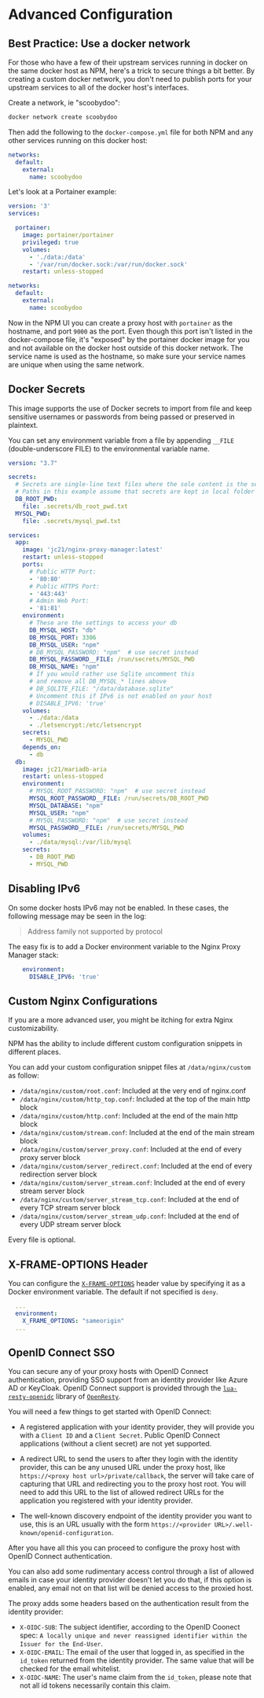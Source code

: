 # Advanced Configuration

## Best Practice: Use a docker network

For those who have a few of their upstream services running in docker on the same docker
host as NPM, here's a trick to secure things a bit better. By creating a custom docker network,
you don't need to publish ports for your upstream services to all of the docker host's interfaces.

Create a network, ie "scoobydoo":

```bash
docker network create scoobydoo
```

Then add the following to the `docker-compose.yml` file for both NPM and any other
services running on this docker host:

```yml
networks:
  default:
    external:
      name: scoobydoo
```

Let's look at a Portainer example:

```yml
version: '3'
services:

  portainer:
    image: portainer/portainer
    privileged: true
    volumes:
      - './data:/data'
      - '/var/run/docker.sock:/var/run/docker.sock'
    restart: unless-stopped

networks:
  default:
    external:
      name: scoobydoo
```

Now in the NPM UI you can create a proxy host with `portainer` as the hostname,
and port `9000` as the port. Even though this port isn't listed in the docker-compose
file, it's "exposed" by the portainer docker image for you and not available on
the docker host outside of this docker network. The service name is used as the
hostname, so make sure your service names are unique when using the same network.

## Docker Secrets

This image supports the use of Docker secrets to import from file and keep sensitive usernames or passwords from being passed or preserved in plaintext.

You can set any environment variable from a file by appending `__FILE` (double-underscore FILE) to the environmental variable name.

```yml
version: "3.7"

secrets:
  # Secrets are single-line text files where the sole content is the secret
  # Paths in this example assume that secrets are kept in local folder called ".secrets"
  DB_ROOT_PWD:
    file: .secrets/db_root_pwd.txt
  MYSQL_PWD:
    file: .secrets/mysql_pwd.txt

services:
  app:
    image: 'jc21/nginx-proxy-manager:latest'
    restart: unless-stopped
    ports:
      # Public HTTP Port:
      - '80:80'
      # Public HTTPS Port:
      - '443:443'
      # Admin Web Port:
      - '81:81'
    environment:
      # These are the settings to access your db
      DB_MYSQL_HOST: "db"
      DB_MYSQL_PORT: 3306
      DB_MYSQL_USER: "npm"
      # DB_MYSQL_PASSWORD: "npm"  # use secret instead
      DB_MYSQL_PASSWORD__FILE: /run/secrets/MYSQL_PWD
      DB_MYSQL_NAME: "npm"
      # If you would rather use Sqlite uncomment this
      # and remove all DB_MYSQL_* lines above
      # DB_SQLITE_FILE: "/data/database.sqlite"
      # Uncomment this if IPv6 is not enabled on your host
      # DISABLE_IPV6: 'true'
    volumes:
      - ./data:/data
      - ./letsencrypt:/etc/letsencrypt
    secrets:
      - MYSQL_PWD
    depends_on:
      - db
  db:
    image: jc21/mariadb-aria
    restart: unless-stopped
    environment:
      # MYSQL_ROOT_PASSWORD: "npm"  # use secret instead
      MYSQL_ROOT_PASSWORD__FILE: /run/secrets/DB_ROOT_PWD
      MYSQL_DATABASE: "npm"
      MYSQL_USER: "npm"
      # MYSQL_PASSWORD: "npm"  # use secret instead
      MYSQL_PASSWORD__FILE: /run/secrets/MYSQL_PWD
    volumes:
      - ./data/mysql:/var/lib/mysql
    secrets:
      - DB_ROOT_PWD
      - MYSQL_PWD
```


## Disabling IPv6

On some docker hosts IPv6 may not be enabled. In these cases, the following message may be seen in the log:

> Address family not supported by protocol

The easy fix is to add a Docker environment variable to the Nginx Proxy Manager stack:

```yml
    environment:
      DISABLE_IPV6: 'true'
```


## Custom Nginx Configurations

If you are a more advanced user, you might be itching for extra Nginx customizability.

NPM has the ability to include different custom configuration snippets in different places.

You can add your custom configuration snippet files at `/data/nginx/custom` as follow:

 - `/data/nginx/custom/root.conf`: Included at the very end of nginx.conf
 - `/data/nginx/custom/http_top.conf`: Included at the top of the main http block
 - `/data/nginx/custom/http.conf`: Included at the end of the main http block
 - `/data/nginx/custom/stream.conf`: Included at the end of the main stream block
 - `/data/nginx/custom/server_proxy.conf`: Included at the end of every proxy server block
 - `/data/nginx/custom/server_redirect.conf`: Included at the end of every redirection server block
 - `/data/nginx/custom/server_stream.conf`: Included at the end of every stream server block
 - `/data/nginx/custom/server_stream_tcp.conf`: Included at the end of every TCP stream server block
 - `/data/nginx/custom/server_stream_udp.conf`: Included at the end of every UDP stream server block

Every file is optional.


## X-FRAME-OPTIONS Header

You can configure the [`X-FRAME-OPTIONS`](https://developer.mozilla.org/en-US/docs/Web/HTTP/Headers/X-Frame-Options) header
value by specifying it as a Docker environment variable. The default if not specified is `deny`.

```yml
  ...
  environment:
    X_FRAME_OPTIONS: "sameorigin"
  ...
```

## OpenID Connect SSO

You can secure any of your proxy hosts with OpenID Connect authentication, providing SSO support from an identity provider like Azure AD or KeyCloak. OpenID Connect support is provided through the [`lua-resty-openidc`](https://github.com/zmartzone/lua-resty-openidc) library of [`OpenResty`](https://github.com/openresty/openresty).

You will need a few things to get started with OpenID Connect:

- A registered application with your identity provider, they will provide you with a `Client ID` and a `Client Secret`. Public OpenID Connect applications (without a client secret) are not yet supported.

- A redirect URL to send the users to after they login with the identity provider, this can be any unused URL under the proxy host, like `https://<proxy host url>/private/callback`, the server will take care of capturing that URL and redirecting you to the proxy host root. You will need to add this URL to the list of allowed redirect URLs for the application you registered with your identity provider. 

- The well-known discovery endpoint of the identity provider you want to use, this is an URL usually with the form `https://<provider URL>/.well-known/openid-configuration`.

After you have all this you can proceed to configure the proxy host with OpenID Connect authentication.

You can also add some rudimentary access control through a list of allowed emails in case your identity provider doesn't let you do that, if this option is enabled, any email not on that list will be denied access to the proxied host.

The proxy adds some headers based on the authentication result from the identity provider:

 - `X-OIDC-SUB`: The subject identifier, according to the OpenID Coonect spec: `A locally unique and never reassigned identifier within the Issuer for the End-User`.
 - `X-OIDC-EMAIL`: The email of the user that logged in, as specified in the `id_token` returned from the identity provider. The same value that will be checked for the email whitelist.
 - `X-OIDC-NAME`: The user's name claim from the `id_token`, please note that not all id tokens necessarily contain this claim.

